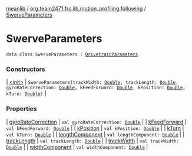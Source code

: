 [meanlib](../../index.md) / [org.team2471.frc.lib.motion_profiling.following](../index.md) / [SwerveParameters](./index.md)

# SwerveParameters

`data class SwerveParameters : `[`DrivetrainParameters`](../-drivetrain-parameters/index.md)

### Constructors

| [&lt;init&gt;](-init-.md) | `SwerveParameters(trackWidth: `[`Double`](https://kotlinlang.org/api/latest/jvm/stdlib/kotlin/-double/index.html)`, trackLength: `[`Double`](https://kotlinlang.org/api/latest/jvm/stdlib/kotlin/-double/index.html)`, gyroRateCorrection: `[`Double`](https://kotlinlang.org/api/latest/jvm/stdlib/kotlin/-double/index.html)`, kFeedForward: `[`Double`](https://kotlinlang.org/api/latest/jvm/stdlib/kotlin/-double/index.html)`, kPosition: `[`Double`](https://kotlinlang.org/api/latest/jvm/stdlib/kotlin/-double/index.html)`, kTurn: `[`Double`](https://kotlinlang.org/api/latest/jvm/stdlib/kotlin/-double/index.html)`)` |

### Properties

| [gyroRateCorrection](gyro-rate-correction.md) | `val gyroRateCorrection: `[`Double`](https://kotlinlang.org/api/latest/jvm/stdlib/kotlin/-double/index.html) |
| [kFeedForward](k-feed-forward.md) | `val kFeedForward: `[`Double`](https://kotlinlang.org/api/latest/jvm/stdlib/kotlin/-double/index.html) |
| [kPosition](k-position.md) | `val kPosition: `[`Double`](https://kotlinlang.org/api/latest/jvm/stdlib/kotlin/-double/index.html) |
| [kTurn](k-turn.md) | `val kTurn: `[`Double`](https://kotlinlang.org/api/latest/jvm/stdlib/kotlin/-double/index.html) |
| [lengthComponent](length-component.md) | `val lengthComponent: `[`Double`](https://kotlinlang.org/api/latest/jvm/stdlib/kotlin/-double/index.html) |
| [trackLength](track-length.md) | `val trackLength: `[`Double`](https://kotlinlang.org/api/latest/jvm/stdlib/kotlin/-double/index.html) |
| [trackWidth](track-width.md) | `val trackWidth: `[`Double`](https://kotlinlang.org/api/latest/jvm/stdlib/kotlin/-double/index.html) |
| [widthComponent](width-component.md) | `val widthComponent: `[`Double`](https://kotlinlang.org/api/latest/jvm/stdlib/kotlin/-double/index.html) |

